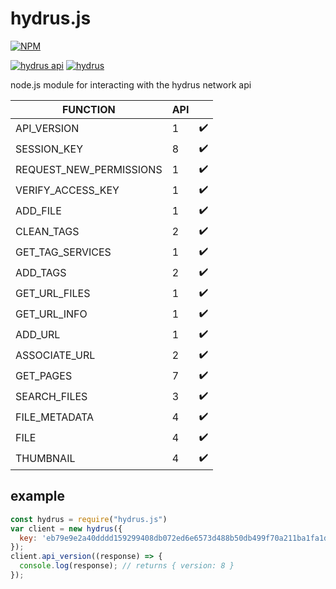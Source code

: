 
# hydrus.js

[![NPM](https://nodei.co/npm/hydrus.js.png?compact=true)](https://nodei.co/npm/hydrus.js/)

[![hydrus api](https://img.shields.io/badge/client%20api-8-FF9400.svg)](https://hydrusnetwork.github.io/hydrus/help/client_api.html)
[![hydrus](https://img.shields.io/badge/hydrus-357-FF9400.svg)](https://github.com/hydrusnetwork/hydrus/releases/)

node.js module for interacting with the hydrus network api

| FUNCTION | API |  |
| --- | --- |--- |
| API_VERSION | 1 | ✔️ |
| SESSION_KEY | 8 | ✔️ |
| REQUEST_NEW_PERMISSIONS | 1 | ✔️ |
| VERIFY_ACCESS_KEY | 1 | ✔️ |
| ADD_FILE | 1 | ✔️ |
| CLEAN_TAGS | 2 | ✔️ |
| GET_TAG_SERVICES | 1 | ✔️ |
| ADD_TAGS | 2 | ✔️ |
| GET_URL_FILES | 1 | ✔️ |
| GET_URL_INFO | 1 | ✔️ |
| ADD_URL | 1 | ✔️ |
| ASSOCIATE_URL | 2 | ️️️️️✔️ |
| GET_PAGES | 7 | ️️️️️✔️ |
| SEARCH_FILES | 3 | ️️️️️✔️ |
| FILE_METADATA | 4 | ️️️️️✔️ |
| FILE | 4 | ️️️️️✔️ |
| THUMBNAIL | 4 | ️️️️️✔️ |

## example
```javascript
const hydrus = require("hydrus.js")
var client = new hydrus({
  key: 'eb79e9e2a40dddd159299408db072ed6e6573d488b50db499f70a211ba1fa1da',
});
client.api_version((response) => {
  console.log(response); // returns { version: 8 }
});
```